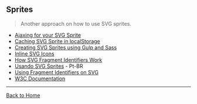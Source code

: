 ## Sprites
> Another approach on how to use SVG sprites.

* [Ajaxing for your SVG Sprite](https://css-tricks.com/ajaxing-svg-sprite/)
* [Caching SVG Sprite in localStorage](http://osvaldas.info/caching-svg-sprite-in-localstorage)
* [Creating SVG Sprites using Gulp and Sass](https://www.liquidlight.co.uk/blog/creating-svg-sprites-using-gulp-and-sass/)
* [Inline SVG Icons](https://kartikprabhu.com/article/inline-svg-icons)
* [How SVG Fragment Identifiers Work](https://css-tricks.com/svg-fragment-identifiers-work/)
* [Usando SVG Sprites](http://willianjusten.com.br/usando-svg-sprites/) - Pt-BR
* [Using Fragment Identifiers on SVG](http://www.broken-links.com/2012/08/14/better-svg-sprites-with-fragment-identifiers/)
* [W3C Documentation](http://www.w3.org/TR/SVG/linking.html#SVGFragmentIdentifiers)

---
[Back to Home](https://github.com/willianjusten/awesome-svg)
